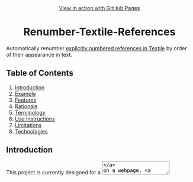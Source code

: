 <div align="center">
  <a href="https://bzvnr.github.io/Renumber-Textile-References/">View in action with GitHub Pages</a>
</div>

<h1 align="center">Renumber-Textile-References</h1>

Automatically renumber [explicitly numbered references in Textile](https://textile-lang.com/doc/footnotes) by order of their appearance in text.

## Table of Contents

1. [Introduction](#introduction)
2. [Example](#example)
3. [Features](#features)
4. [Rationale](#rationale)
5. [Terminology](#terminology)
6. [Use Instructions](#use-instructions)
7. [Limitations](#limitations)
8. [Technologies](#technologies)

## Introduction

This project is currently designed for a [<textarea>](https://developer.mozilla.org/en-US/docs/Web/HTML/Element/textarea) on a webpage. [Click here to use the project on a provided webpage](https://bzvnr.github.io/Renumber-Textile-References/).

## Example 

| Before | After |
| ------ | ----- |
| h2. Section<br><br>Lorem.[2][3] ipsum.[1]<br><br>h2. External References<br><br>fn2. First Ref<br><br>fn1. Third Ref<br><br>fn3. Second Ref | h2. Section<br><br>Lorem.[1][2] ipsum.[3]<br><br>h2. External References<br><br>fn1. First Ref<br><br>fn2. Second Ref<br><br>fn3. Third Ref |

## Features

- Automatically renumber explicitly numbered Textile references by their order of appearance in text
- User formatting errors are detected and highlighted to prevent incorrect usage
- References can be placed almost anywhere in text (for limits, see [Limitations](#bugs))

## Rationale

This project solves a problem with [explicitly numbered references](https://textile-lang.com/doc/footnotes) in the [Textile](https://en.wikipedia.org/wiki/Textile_(markup_language)) markup language. When a user alters the reference order or inserts a new reference in a body of text, the references' order by appearance may be compromised. To preserve the references' order by appearance, a user may have to renumber the references manually. This project does that automatically.

Note that Textile already provides a solution with [auto-numbered notes](https://textile-lang.com/doc/auto-numbered-notes).

This project is suited for: 

- Anyone using Textile who has text already containing explicitly numbered references
- Websites where auto-numbered notes are not supported

## Terminology

This project was developed using different [terminology](https://textile-lang.com/doc/footnotes) than the Textile markup language, as seen below. This terminology may be subject to future change.

### Project vs. Textile

| Appearance in text | Project | Textile |
|:------------------:| ------- | ------- |
| [1] | In-text citation / Citation | Reference |
| fn1. Author - "Sample Text":https://www.example.com | Reference | Footnote |

### Project-Specific

- [config.js](./lib/config.js) - a configuration file used to customize the project to the user's needs
- *referenceSection* - specified in [config.js](./lib/config.js), a part of a text assumed to be the last [heading](https://textile-lang.com/doc/headings) or a unique last section in a text. The [program](./lib/renumberReferences.js) places all references under the *referenceSection* after it is finished renumbering them
  - As seen in the [example](#example), *referenceSection's* default value is `h2. External References`. This an be changed by following the [Configuration Instructions](#configuration)
  - All references are placed under the *referenceSection*, regardless of where they are in the <textarea> (for limits see[limitations](#bugs)). Note that with the current implementation, any text after the *referenceSection* that is not a reference will be lost

## Use Instructions

A live version of project can be used with [GitHub Pages](https://bzvnr.github.io/Renumber-Textile-References/). The project can also be used offline by downloading it or cloning it from GitHub.

### Requirements

To use this project locally, Node.js and npm must be installed. See [installation instructions for Node.js for details](https://docs.npmjs.com/downloading-and-installing-node-js-and-npm). A short video on how to install can also be viewed [here](https://youtu.be/OBhw2BOez0w?t=82).

### Installation

1. Click the green `Code` button [on the project's GitHub repository](https://github.com/bzvnr/Renumber-Textile-References) and download the project as a ZIP file
2. Unzip the file (AKA Extract all)
3. [Open your system's terminal](https://web.archive.org/web/20220528160004/https://towardsdatascience.com/a-quick-guide-to-using-command-line-terminal-96815b97b955?gi=f465d80a5ddf)
4. In the terminal, navigate to the project's directory (folder)
5. In the terminal, enter `cd [filePathToProjectDirectory]` without the brackets. (ex: `cd C:\Users\user\Downloads\Renumber-Textile-References-master\Renumber-Textile-References-master`). The directory navigated to should contain the project's `lib` folder
6. In the terminal, enter `npm install` to download the npm packages required for the project

The [webpage](./index.html) for the project should work locally.

### Configuration

This part assumes the project has been [downloaded](#installation) or cloned. The project is configured by modifying the variable values in the [config.js](./lib/config.js) file. To update [config.js](./lib/config.js), follow these instructions:

- Locate the [config.js](./lib/config.js) file on your system
- Open [config.js](./lib/config.js) and update the variable values to the desired values (ex: referenceSection: "changeTheValueInQuotes").
- Save [config.js](./lib/config.js) to preserve any changes made
- See steps 3-6 from the [Installation](#installation) section for instructions on opening the system's terminal, navigating to the project directory, and downloading npm packages
- In terminal, enter the command `npm run build`. This updates the [bundle.js](./dist/bundle.js) file, allowing the [webpage](./index.html) to use the updated values from [config.js](./lib/config.js)
- Open `index.html` in any browser. The webpage should use the provided values in [config.js](./lib/config.js) with the project files to update any provided text

## Limitations

(Using Textile terminology): The project currently does not support [references that don't link to the footnote or footnotes with a backlink](https://textile-lang.com/doc/footnotes).

### Bugs 

To view inputs that currently cause errors, open [testCases.yaml](./lib/testCases.yaml) and search for "Failing" without quotes.

## Technologies

- [Node.js and npm](https://nodejs.org/en/download/) for development and package management
- [Jest](https://jestjs.io/) for testing
- [webpack](https://github.com/webpack/webpack) for bundling
- [Visual Studio Code](https://code.visualstudio.com/) for creation and editing

### npm Commands

- `npm install` - install the required packages for the project
- `npm run build` - create [bundle.js](./dist/bundle.js) for [index.html](./index.html) to use
- `npm test` - run the tests for the project with Jest
